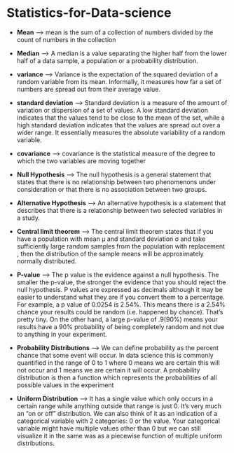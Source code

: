 # Statistics-for-Data-science

- **Mean** --> mean is the sum of a collection of numbers divided by the count of numbers in the collection

- **Median** --> A median is a value separating the higher half from the lower half of a data sample, a population or a probability distribution.

- **variance** --> Variance is the expectation of the squared deviation of a random variable from its mean. Informally, it measures how far a set of numbers are spread out from their average value.

- **standard deviation** --> Standard deviation is a measure of the amount of variation or dispersion of a set of values. A low standard deviation indicates that the values tend to be close to the mean of the set, while a high standard deviation indicates that the values are spread out over a wider range. It essentially measures the absolute variability of a random variable.

- **covariance** --> covariance is the statistical measure of the degree to which the two variables are moving together 

- **Null Hypothesis** --> The null hypothesis is a general statement that states that there is no relationship between two phenomenons under consideration or that there is no association between two groups. 

- **Alternative Hypothesis** --> An alternative hypothesis is a statement that describes that there is a relationship between two selected variables in a study.

- **Central limit theorem** --> The central limit theorem states that if you have a population with mean μ and standard deviation σ and take sufficiently large random samples from the population with replacement , then the distribution of the sample means will be approximately normally distributed.

- **P-value** --> The p value is the evidence against a null hypothesis. The smaller the p-value, the stronger the evidence that you should reject the null hypothesis. P values are expressed as decimals although it may be easier to understand what they are if you convert them to a percentage. For example, a p value of 0.0254 is 2.54%. This means there is a 2.54% chance your results could be random (i.e. happened by chance). That’s pretty tiny. On the other hand, a large p-value of .9(90%) means your results have a 90% probability of being completely random and not due to anything in your experiment. 

- **Probability Distributions** --> We can define probability as the percent chance that some event will occur. In data science this is commonly quantified in the range of 0 to 1 where 0 means we are certain this will not occur and 1 means we are certain it will occur. A probability distribution is then a function which represents the probabilities of all possible values in the experiment

- **Uniform Distribution** --> It has a single value which only occurs in a certain range while anything outside that range is just 0. It’s very much an “on or off” distribution. We can also think of it as an indication of a categorical variable with 2 categories: 0 or the value. Your categorical variable might have multiple values other than 0 but we can still visualize it in the same was as a piecewise function of multiple uniform distributions.
